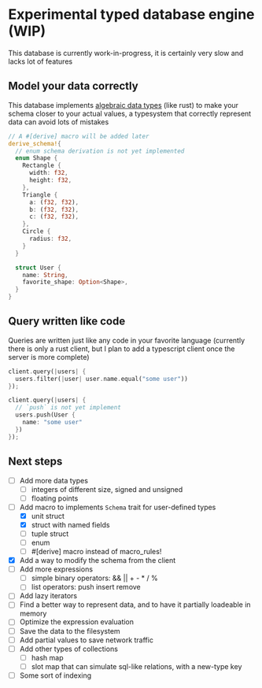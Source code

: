 # Experimental typed database engine (WIP)

This database is currently work-in-progress, it is certainly very slow and lacks lot of features

## Model your data correctly

This database implements [algebraic data types](https://en.wikipedia.org/wiki/Algebraic_data_type) (like rust)
to make your schema closer to your actual values, a typesystem that correctly represent data can avoid lots of mistakes

```rust
// A #[derive] macro will be added later
derive_schema!{
  // enum schema derivation is not yet implemented
  enum Shape {
    Rectangle {
      width: f32,
      height: f32,
    },
    Triangle {
      a: (f32, f32),
      b: (f32, f32),
      c: (f32, f32),
    },
    Circle {
      radius: f32,
    }
  }

  struct User {
    name: String,
    favorite_shape: Option<Shape>,
  }
}
```

## Query written like code

Queries are written just like any code in your favorite language
(currently there is only a rust client, but I plan to add a typescript client once the server is more complete)

```rust
client.query(|users| {
  users.filter(|user| user.name.equal("some user"))
});

client.query(|users| {
  // `push` is not yet implement
  users.push(User {
    name: "some user"
  })
});
```

## Next steps
- [ ] Add more data types
  - [ ] integers of different size, signed and unsigned
  - [ ] floating points
- [ ] Add macro to implements `Schema` trait for user-defined types
  - [x] unit struct
  - [x] struct with named fields
  - [ ] tuple struct
  - [ ] enum
  - [ ] #[derive] macro instead of macro_rules!
- [x] Add a way to modify the schema from the client
- [ ] Add more expressions
  - [ ] simple binary operators: && || + - * / %
  - [ ] list operators: push insert remove
- [ ] Add lazy iterators
- [ ] Find a better way to represent data, and to have it partially loadeable in memory
- [ ] Optimize the expression evaluation
- [ ] Save the data to the filesystem
- [ ] Add partial values to save network traffic
- [ ] Add other types of collections
  - [ ] hash map
  - [ ] slot map that can simulate sql-like relations, with a new-type key
- [ ] Some sort of indexing
